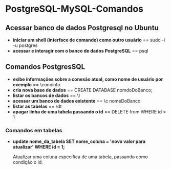 # PostgreSQL-MySQL-Comandos

<h2>Acessar banco de dados Postgresql no Ubuntu</h2>
<ul>
   <li><strong>iniciar um shell (interface de comando) como outro usuário</strong> == sudo -i -u postgres</li>
   <li><strong>acessar e interagir com o banco de dados PostgreSQL</strong> == psql</li>
</ul>
<h2>Comandos PostgresSQL</h2>
<ul>  
   <li><strong>exibe informações sobre a conexão atual, como nome de usuário por exemplo</strong> == \conninfo</li>
   <li><strong>cria nova base de dados</strong> == CREATE DATABASE nomdoDoBanco;</li>
  <li><strong>listar os bancos de dados</strong> == \l</li>
  <li><strong>acessar um banco de dados existente</strong> == \c nomeDoBanco</li>
  <li><strong>listar as tabelas</strong> == \dt</li>
  <li><strong>apagar linha de uma tabela passando o id</strong> == DELETE  from <tabela> WHERE id = 1</li>
</ul>

<h3>Comandos em tabelas</h3>
<ul>
<li><strong>update nome_da_tabela SET nome_coluna = 'novo valor para atualizar' WHERE id = 1;</strong> 
<p>Atualizar uma coluna específica de uma tabela, passando como condição o id.</p>
</li>
</ul>
